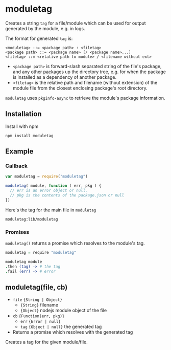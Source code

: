 # moduletag
Creates a string `tag` for a file/module which can be used for output generated by the module, e.g. in logs.

The format for generated `tag` is:

```
<moduletag> ::= <package path> : <filetag>
<package path> ::= <package name> [/ <package name>...]
<filetag> ::= <relative path to module> / <filename without ext>
```
* `<package path>` is forward-slash separated string of the file's package, and any other packages up the directory tree, e.g. for when the package is installed as a dependency of another package.
* `<filetag>` is the relative path and filename (without extension) of the module file from the closest enclosing package's root directory.


`moduletag` uses `pkginfo-async` to retrieve the module's package information.

## Installation

Install with npm

```
npm install moduletag
```

## Example

### Callback

```javascript
var moduletag = require("moduletag")

moduletag( module, function ( err, pkg ) {
  // err is an error object or null.
  // pkg is the contents of the package.json or null
})
```
Here's the tag for the main file in `moduletag`

```
moduletag:lib/moduletag
```
### Promises
`moduletag()` returns a promise which resolves to the module's tag.

```coffeescript
moduletag = require "moduletag"

moduletag module
.then (tag) -> # the tag
.fail (err) -> # error
```

## moduletag(file, cb)

* `file` `{String | Object}`
  * `{String}` filename  
  * `{Object}` nodejs module object of the file
* `cb` `{Function(err, pkg)}`
  * `err` `{Error | null}`
  * `tag` `{Object | null}` the generated tag
* Returns a promise which resolves with the generated tag

Creates a tag for the given module/file.
